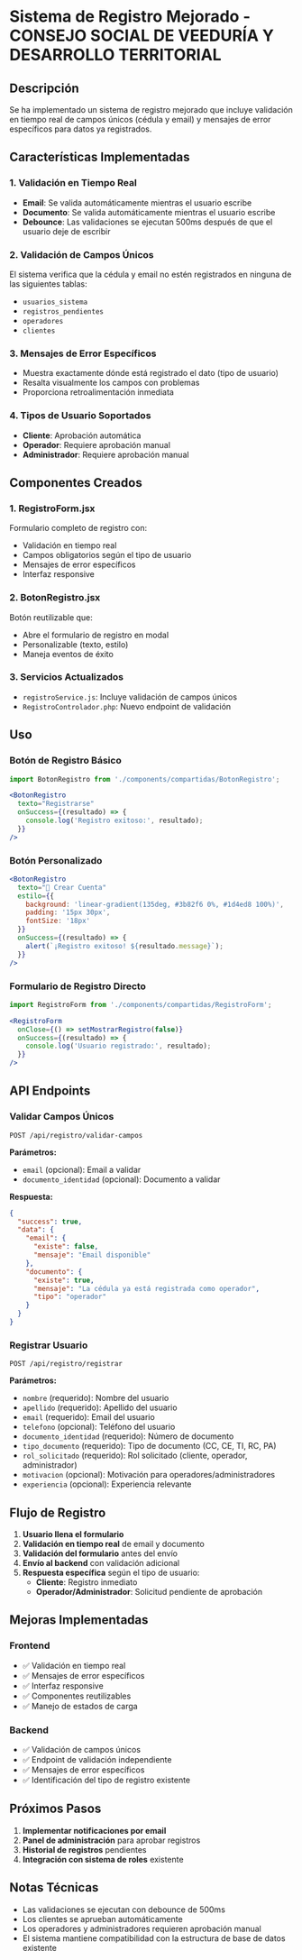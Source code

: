 # Sistema de Registro Mejorado - CONSEJO SOCIAL DE VEEDURÍA Y DESARROLLO TERRITORIAL

## Descripción

Se ha implementado un sistema de registro mejorado que incluye validación en tiempo real de campos únicos (cédula y email) y mensajes de error específicos para datos ya registrados.

## Características Implementadas

### 1. Validación en Tiempo Real
- **Email**: Se valida automáticamente mientras el usuario escribe
- **Documento**: Se valida automáticamente mientras el usuario escribe
- **Debounce**: Las validaciones se ejecutan 500ms después de que el usuario deje de escribir

### 2. Validación de Campos Únicos
El sistema verifica que la cédula y email no estén registrados en ninguna de las siguientes tablas:
- `usuarios_sistema`
- `registros_pendientes`
- `operadores`
- `clientes`

### 3. Mensajes de Error Específicos
- Muestra exactamente dónde está registrado el dato (tipo de usuario)
- Resalta visualmente los campos con problemas
- Proporciona retroalimentación inmediata

### 4. Tipos de Usuario Soportados
- **Cliente**: Aprobación automática
- **Operador**: Requiere aprobación manual
- **Administrador**: Requiere aprobación manual

## Componentes Creados

### 1. RegistroForm.jsx
Formulario completo de registro con:
- Validación en tiempo real
- Campos obligatorios según el tipo de usuario
- Mensajes de error específicos
- Interfaz responsive

### 2. BotonRegistro.jsx
Botón reutilizable que:
- Abre el formulario de registro en modal
- Personalizable (texto, estilo)
- Maneja eventos de éxito

### 3. Servicios Actualizados
- `registroService.js`: Incluye validación de campos únicos
- `RegistroControlador.php`: Nuevo endpoint de validación

## Uso

### Botón de Registro Básico
```jsx
import BotonRegistro from './components/compartidas/BotonRegistro';

<BotonRegistro 
  texto="Registrarse"
  onSuccess={(resultado) => {
    console.log('Registro exitoso:', resultado);
  }}
/>
```

### Botón Personalizado
```jsx
<BotonRegistro 
  texto="👤 Crear Cuenta"
  estilo={{
    background: 'linear-gradient(135deg, #3b82f6 0%, #1d4ed8 100%)',
    padding: '15px 30px',
    fontSize: '18px'
  }}
  onSuccess={(resultado) => {
    alert(`¡Registro exitoso! ${resultado.message}`);
  }}
/>
```

### Formulario de Registro Directo
```jsx
import RegistroForm from './components/compartidas/RegistroForm';

<RegistroForm 
  onClose={() => setMostrarRegistro(false)}
  onSuccess={(resultado) => {
    console.log('Usuario registrado:', resultado);
  }}
/>
```

## API Endpoints

### Validar Campos Únicos
```
POST /api/registro/validar-campos
```

**Parámetros:**
- `email` (opcional): Email a validar
- `documento_identidad` (opcional): Documento a validar

**Respuesta:**
```json
{
  "success": true,
  "data": {
    "email": {
      "existe": false,
      "mensaje": "Email disponible"
    },
    "documento": {
      "existe": true,
      "mensaje": "La cédula ya está registrada como operador",
      "tipo": "operador"
    }
  }
}
```

### Registrar Usuario
```
POST /api/registro/registrar
```

**Parámetros:**
- `nombre` (requerido): Nombre del usuario
- `apellido` (requerido): Apellido del usuario
- `email` (requerido): Email del usuario
- `telefono` (opcional): Teléfono del usuario
- `documento_identidad` (requerido): Número de documento
- `tipo_documento` (requerido): Tipo de documento (CC, CE, TI, RC, PA)
- `rol_solicitado` (requerido): Rol solicitado (cliente, operador, administrador)
- `motivacion` (opcional): Motivación para operadores/administradores
- `experiencia` (opcional): Experiencia relevante

## Flujo de Registro

1. **Usuario llena el formulario**
2. **Validación en tiempo real** de email y documento
3. **Validación del formulario** antes del envío
4. **Envío al backend** con validación adicional
5. **Respuesta específica** según el tipo de usuario:
   - **Cliente**: Registro inmediato
   - **Operador/Administrador**: Solicitud pendiente de aprobación

## Mejoras Implementadas

### Frontend
- ✅ Validación en tiempo real
- ✅ Mensajes de error específicos
- ✅ Interfaz responsive
- ✅ Componentes reutilizables
- ✅ Manejo de estados de carga

### Backend
- ✅ Validación de campos únicos
- ✅ Endpoint de validación independiente
- ✅ Mensajes de error específicos
- ✅ Identificación del tipo de registro existente

## Próximos Pasos

1. **Implementar notificaciones por email**
2. **Panel de administración** para aprobar registros
3. **Historial de registros** pendientes
4. **Integración con sistema de roles** existente

## Notas Técnicas

- Las validaciones se ejecutan con debounce de 500ms
- Los clientes se aprueban automáticamente
- Los operadores y administradores requieren aprobación manual
- El sistema mantiene compatibilidad con la estructura de base de datos existente
